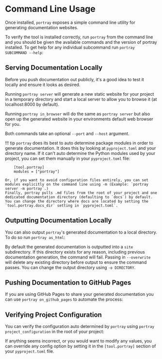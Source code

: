 # Command Line Usage

Once installed, `portray` exposes a simple command line utility for generating documentation websites.

To verify the tool is installed correctly, run `portray` from the command line and you should be given the available commands and the version of portray installed.
To get help for any individual subcommand run `portray SUBCOMMAND --help`:

<script id="asciicast-lcOTpO7GDNKv2NDBQLfQ1WszM" src="https://asciinema.org/a/lcOTpO7GDNKv2NDBQLfQ1WszM.js" async></script>

## Serving Documentation Locally

Before you push documentation out publicly, it's a good idea to test it locally and ensure it looks as desired.

Running `portray server` will generate a new static website for your project in a temporary directory and start a local server to allow you to browse it (at localhost:8000 by default).

<script id="asciicast-264247" src="https://asciinema.org/a/264247.js" async></script>

Running `portray in_browser` will do the same as `portray server` but also open up the generated website in your environments default web browser for you.

Both commands take an optional `--port` and `--host` argument.

!!! tip
    `portray` does its best to auto determine package modules in order to generate documentation. It does this by looking at `pyproject.toml` and your directory name.
    If it can't auto determine the Python modules used by your project, you can set them manually in your `pyproject.toml` file:

        [tool.portray]
        modules = ["portray"]

    Or, if you want to avoid configuration files entirely, you can set modules explicitly on the command line using -m (Example: `portray server -m portray`.)
    Finally, portray pulls .md files from the root of your project and one dedicated documentation directory (defaulting to `docs`) by default.
    You can change the directory where docs are located by setting the `tool.portray.docs_dir` setting in `pyproject.toml`.

## Outputting Documentation Locally

You can also output `portray`'s generated documentation to a local directory.
To do so run `portray as_html`:

<script id="asciicast-264248" src="https://asciinema.org/a/264248.js" async></script>

By default the generated documentation is outputted into a `site` subdirectory.
If this directory exists for any reason, including previous documentation generation,
the command will fail. Passing in `--overwrite` will delete any existing directory
before output to ensure the command passes. You can change the output directory using `-o DIRECTORY`.

## Pushing Documentation to GitHub Pages

If you are using GitHub Pages to share your generated documentation you can use `portray on_github_pages` to automate the process:

<script id="asciicast-264249" src="https://asciinema.org/a/264249.js" async></script>

## Verifying Project Configuration

You can verify the configuration auto determined by `portray` using `portray project_configuration` in the root of your project:

<script id="asciicast-264250" src="https://asciinema.org/a/264250.js" async></script>

If anything seems incorrect, or you would want to modify any values, you can override any config option by setting it in the `[tool.portray]` section of your `pyproject.toml` file.
